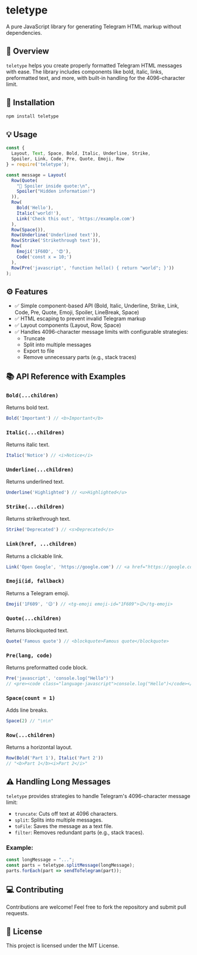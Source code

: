 # teletype

A pure JavaScript library for generating Telegram HTML markup without dependencies.

## 📖 Overview
`teletype` helps you create properly formatted Telegram HTML messages with ease. The library includes components like bold, italic, links, preformatted text, and more, with built-in handling for the 4096-character limit.

## 🚀 Installation
```bash
npm install teletype
```

## 💡 Usage
```javascript
const { 
  Layout, Text, Space, Bold, Italic, Underline, Strike, 
  Spoiler, Link, Code, Pre, Quote, Emoji, Row
} = require('teletype');

const message = Layout(
  Row(Quote(
    "🚨 Spoiler inside quote:\n",
    Spoiler("Hidden information!")
  )),
  Row(
    Bold('Hello'),
    Italic('world!'),
    Link('Check this out', 'https://example.com')
  ),
  Row(Space()),
  Row(Underline('Underlined text')),
  Row(Strike('Strikethrough text')),
  Row(
    Emoji('1F60D', '😍'),
    Code('const x = 10;')
  ),
  Row(Pre('javascript', 'function hello() { return "world"; }'))
);

```

## ⚙️ Features
- ✅ Simple component-based API (Bold, Italic, Underline, Strike, Link, Code, Pre, Quote, Emoji, Spoiler, LineBreak, Space)
- ✅ HTML escaping to prevent invalid Telegram markup
- ✅ Layout components (Layout, Row, Space)
- ✅ Handles 4096-character message limits with configurable strategies:
  - Truncate
  - Split into multiple messages
  - Export to file
  - Remove unnecessary parts (e.g., stack traces)

## 📚 API Reference with Examples
### `Bold(...children)`
Returns bold text.
```javascript
Bold('Important') // <b>Important</b>
```
### `Italic(...children)`
Returns italic text.
```javascript
Italic('Notice') // <i>Notice</i>
```
### `Underline(...children)`
Returns underlined text.
```javascript
Underline('Highlighted') // <u>Highlighted</u>
```
### `Strike(...children)`
Returns strikethrough text.
```javascript
Strike('Deprecated') // <s>Deprecated</s>
```
### `Link(href, ...children)`
Returns a clickable link.
```javascript
Link('Open Google', 'https://google.com') // <a href="https://google.com">Open Google</a>
```
### `Emoji(id, fallback)`
Returns a Telegram emoji.
```javascript
Emoji('1F609', '😉') // <tg-emoji emoji-id="1F609">😉</tg-emoji>
```
### `Quote(...children)`
Returns blockquoted text.
```javascript
Quote('Famous quote') // <blockquote>Famous quote</blockquote>
```
### `Pre(lang, code)`
Returns preformatted code block.
```javascript
Pre('javascript', 'console.log("Hello")')
// <pre><code class="language-javascript">console.log("Hello")</code></pre>
```
### `Space(count = 1)`
Adds line breaks.
```javascript
Space(2) // "\n\n"
```
### `Row(...children)`
Returns a horizontal layout.
```javascript
Row(Bold('Part 1'), Italic('Part 2'))
// "<b>Part 1</b><i>Part 2</i>"
```

## ⚠️ Handling Long Messages
`teletype` provides strategies to handle Telegram's 4096-character message limit:
- `truncate`: Cuts off text at 4096 characters.
- `split`: Splits into multiple messages.
- `toFile`: Saves the message as a text file.
- `filter`: Removes redundant parts (e.g., stack traces).

### Example:
```javascript
const longMessage = "...";
const parts = teletype.splitMessage(longMessage);
parts.forEach(part => sendToTelegram(part));
```

## 💻 Contributing
Contributions are welcome! Feel free to fork the repository and submit pull requests.

## 📜 License
This project is licensed under the MIT License.
